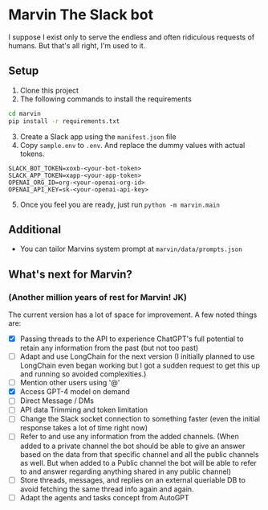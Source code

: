 # Marvin The Slack bot
I suppose I exist only to serve the endless and often ridiculous requests of humans. But that's all right, I'm used to it.

## Setup
1. Clone this project
2. The following commands to install the requirements
```bash
cd marvin
pip install -r requirements.txt
```
3. Create a Slack app using the `manifest.json` file
4. Copy `sample.env` to `.env`. And replace the dummy values with actual tokens.
```env
SLACK_BOT_TOKEN=xoxb-<your-bot-token>
SLACK_APP_TOKEN=xapp-<your-app-token>
OPENAI_ORG_ID=org-<your-openai-org-id>
OPENAI_API_KEY=sk-<your-openai-api-key>
```
5. Once you feel you are ready, just run `python -m marvin.main`

## Additional
- You can tailor Marvins system prompt at `marvin/data/prompts.json`

## What's next for Marvin?
### (Another million years of rest for Marvin! JK) 

The current version has a lot of space for improvement. A few noted things are:
- [X] Passing threads to the API to experience ChatGPT's full potential to retain any information from the past (but not too past)
- [ ] Adapt and use LongChain for the next version (I initially planned to use LongChain even began working but I got a sudden request to get this up and running so avoided complexities.)
- [ ] Mention other users using '@'
- [X] Access GPT-4 model on demand
- [ ] Direct Message / DMs
- [ ] API data Trimming and token limitation
- [ ] Change the Slack socket connection to something faster (even the initial response takes a lot of time right now)
- [ ] Refer to and use any information from the added channels. (When added to a private channel the bot should be able to give an answer based on the data from that specific channel and all the public channels as well. But when added to a Public channel the bot will be able to refer to and answer regarding anything shared in any public channel)
- [ ] Store threads, messages, and replies on an external queriable DB to avoid fetching the same thread info again and again.
- [ ] Adapt the agents and tasks concept from AutoGPT
